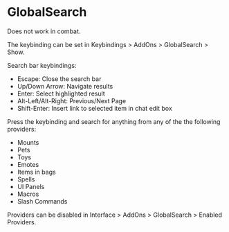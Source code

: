 # GlobalSearch

Does not work in combat.

The keybinding can be set in Keybindings > AddOns > GlobalSearch > Show.

Search bar keybindings:

- Escape: Close the search bar
- Up/Down Arrow: Navigate results
- Enter: Select highlighted result
- Alt-Left/Alt-Right: Previous/Next Page
- Shift-Enter: Insert link to selected item in chat edit box

Press the keybinding and search for anything from any of the the following providers:

- Mounts
- Pets
- Toys
- Emotes
- Items in bags
- Spells
- UI Panels
- Macros
- Slash Commands

Providers can be disabled in Interface > AddOns > GlobalSearch > Enabled Providers.
